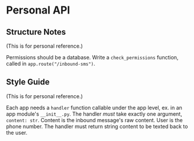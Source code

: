 # Personal API


## Structure Notes

(This is for personal reference.)

Permissions should be a database. Write a `check_permissions` function, called in `app.route("/inbound-sms")`. 


## Style Guide

(This is for personal reference.)

Each app needs a `handler` function callable under the app level, ex. in an app module's `__init__.py`. The handler *must* take exactly one argument, `content: str`. Content is the inbound message's raw content. User is the phone number. The handler must return string content to be texted back to the user.
